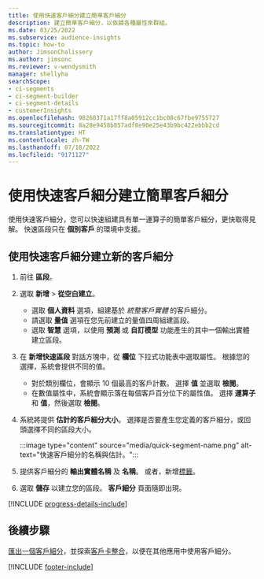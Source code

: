 ```yaml
---
title: 使用快速客戶細分建立簡單客戶細分
description: 建立簡單客戶細分，以依據各種屬性來群組。
ms.date: 03/25/2022
ms.subservice: audience-insights
ms.topic: how-to
author: JimsonChalissery
ms.author: jimsonc
ms.reviewer: v-wendysmith
manager: shellyha
searchScope:
- ci-segments
- ci-segment-builder
- ci-segment-details
- customerInsights
ms.openlocfilehash: 98260371a17ff8a05912cc1bc08c67fbe9755727
ms.sourcegitcommit: 8a28e9458b857adf8e90e25e43b9bc422ebbb2cd
ms.translationtype: HT
ms.contentlocale: zh-TW
ms.lasthandoff: 07/18/2022
ms.locfileid: "9171127"
---
```

# <a name="create-simple-segments-with-quick-segments"></a>使用快速客戶細分建立簡單客戶細分

使用快速客戶細分，您可以快速組建具有單一運算子的簡單客戶細分，更快取得見解。 快速區段只在 **個別客戶** 的環境中支援。

## <a name="create-a-new-segment-with-quick-segments"></a>使用快速客戶細分建立新的客戶細分

1. 前往 **區段**。

1. 選取 **新增** > **從空白建立**。
   - 選取 **個人資料** 選項，組建基於 *統整客戶實體* 的客戶細分。
   - 請選取 **量值** 選項在您先前建立的量值四周組建區段。
   - 選取 **智慧** 選項，以使用 **預測** 或 **自訂模型** 功能產生的其中一個輸出實體建立區段。

1. 在 **新增快速區段** 對話方塊中，從 **欄位** 下拉式功能表中選取屬性。 根據您的選擇，系統會提供不同的值。
   - 對於類別欄位，會顯示 10 個最高的客戶計數。 選擇 **值** 並選取 **檢閱**。
   - 在數值屬性中，系統會顯示落在每個客戶百分位下的屬性值。 選擇 **運算子** 和 **值**，然後選取 **檢閱**。

1. 系統將提供 **估計的客戶細分大小**。 選擇是否要產生您定義的客戶細分，或回頭選擇不同的區段大小。

   :::image type="content" source="media/quick-segment-name.png" alt-text="快速客戶細分的名稱與估計。":::

1. 提供客戶細分的 **輸出實體名稱** 及 **名稱**。 或者，新增[標籤](work-with-tags-columns.md#manage-tags)。

1. 選取 **儲存** 以建立您的區段。 **客戶細分** 頁面隨即出現。

[!INCLUDE [progress-details-include](includes/progress-details-pane.md)]

## <a name="next-steps"></a>後續步驟

[匯出一個客戶細分](export-destinations.md)，並探索[客戶卡整合](customer-card-add-in.md)，以便在其他應用中使用客戶細分。

[!INCLUDE [footer-include](includes/footer-banner.md)]
